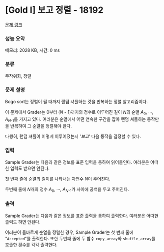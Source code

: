 # [Gold I] 보고 정렬 - 18192 

[문제 링크](https://www.acmicpc.net/problem/18192) 

### 성능 요약

메모리: 2028 KB, 시간: 0 ms

### 분류

무작위화, 정렬

### 문제 설명

<p>Bogo sort는 정렬이 될 때까지 랜덤 셔플하는 것을 반복하는 정렬 알고리즘이다.</p>

<p>이 문제에서 Grader는 0부터 (<em>N</em> - 1)까지의 정수로 이루어진 길이 <em>N</em>의 순열 <em>A</em><sub>0</sub>, ···, <em>A</em><sub><em>N</em>-1</sub>를 가지고 있다. 여러분은 순열에서 어떤 연속한 구간을 잡아 랜덤 셔플하는 동작만을 반복하여 그 순열을 정렬해야 한다.</p>

<p>다행히, 랜덤 셔플이 어떻게 이루어졌는지 '<em>보고</em>' 다음 동작을 결정할 수 있다.</p>

### 입력 

 <p>Sample Grader는 다음과 같은 정보를 표준 입력을 통하여 읽어들인다. 여러분은 어떠한 입력도 받으면 안된다.</p>

<p>첫 번째 줄에 순열의 길이를 나타내는 자연수 <em>N</em>이 주어진다.</p>

<p>두번째 줄에 <em>N</em>개의 정수 <em>A</em><sub>0</sub>, ···, <em>A</em><sub><em>N</em>-1</sub>가 사이에 공백을 두고 주어진다.</p>

### 출력 

 <p>Sample Grader는 다음과 같은 정보를 표준 출력을 통하여 출력한다. 여러분은 어떠한 출력도 하면 안된다.</p>

<p>여러분이 올바르게 순열을 정렬한 경우, Sample Grader는 첫 번째 줄에 "<code>Accepted</code>"를 출력한다. 또한 두번째 줄에 두 함수 <code>copy_array</code>와 <code>shuffle_array</code>를 호출한 횟수를 각각 출력한다.</p>

